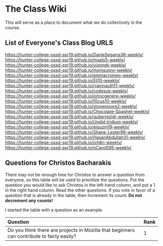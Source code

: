 # The Class Wiki

This will serve as a place to document what we do collectively in the
course. 

## List of Everyone's Class Blog URLS

  https://hunter-college-ossd-spr19.github.io/DanieSegarra36-weekly/<br>
  https://hunter-college-ossd-spr19.github.io/msats5-weekly/<br>
  https://hunter-college-ossd-spr19.github.io/yizongk-weekly/<br>
  https://hunter-college-ossd-spr19.github.io/mxmsunny-weekly/<br>
  https://hunter-college-ossd-spr19.github.io/emmacromeo-weekly/<br>
  https://hunter-college-ossd-spr19.github.io/Eli10-weekly/<br>
  https://hunter-college-ossd-spr19.github.io/rramnauth11-weekly/<br>
  https://hunter-college-ossd-spr19.github.io/codesue-weekly/<br>
  https://hunter-college-ossd-spr19.github.io/johncgenere-weekly/<br>
  https://hunter-college-ossd-spr19.github.io/f0cus10-weekly/<br>
  https://hunter-college-ossd-spr19.github.io/stonemoore2-weekly/<br>
  https://hunter-college-ossd-spr19.github.io/Chocolate-Spaghet-weekly/<br>
  https://hunter-college-ossd-spr19.github.io/gutierrezjdr-weekly/<br>
  https://hunter-college-ossd-spr19.github.io/Undid-Iridium-weekly/<br>
  https://hunter-college-ossd-spr19.github.io/ejguzm19-weekly/<br>
  https://hunter-college-ossd-spr19.github.io/Shane-Lester99-weekly/<br>
  https://hunter-college-ossd-spr19.github.io/HasanAbdullah31-weekly/<br>
  https://hunter-college-ossd-spr19.github.io/jch8ri-weekly/<br>
  https://hunter-college-ossd-spr19.github.io/nCarol595-weekly/<br>

## Questions for Christos Bacharakis
There may not be enough time for Christos to answer a question from everyone, so this table will be
used to prioritize the questions.
Put the question you would like to ask Christos in the left-hand column, and put a 1 in the right hand column.
Read the other questions. If you vote in favor of a question that is already in the table, then increment its count.
**Do not decrement any counts!**

I started the table with a question as an example.

|   Question                            |  Rank      |                              
|:---|:----|
| Do you think there are projects in Mozilla that beginners can contribute to fairly easily? |  1 |
